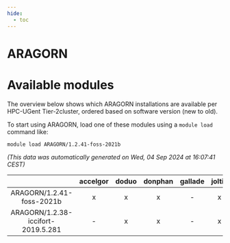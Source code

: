 ```yaml
---
hide:
  - toc
---
```


ARAGORN
=======

# Available modules


The overview below shows which ARAGORN installations are available per HPC-UGent Tier-2cluster, ordered based on software version (new to old).

To start using ARAGORN, load one of these modules using a `module load` command like:

```shell
module load ARAGORN/1.2.41-foss-2021b
```

*(This data was automatically generated on Wed, 04 Sep 2024 at 16:07:41 CEST)*  

| |accelgor|doduo|donphan|gallade|joltik|shinx|skitty|
| :---: | :---: | :---: | :---: | :---: | :---: | :---: | :---: |
|ARAGORN/1.2.41-foss-2021b|x|x|x|-|x|-|x|
|ARAGORN/1.2.38-iccifort-2019.5.281|-|x|x|-|x|-|x|
